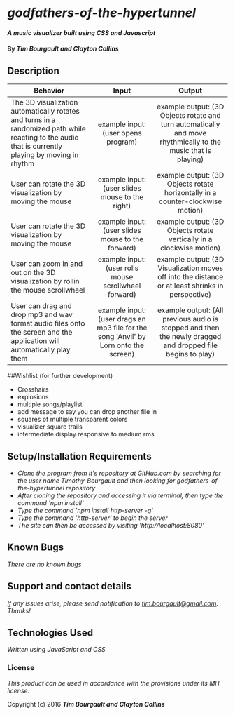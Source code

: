 # _godfathers-of-the-hypertunnel_

#### _A music visualizer built using CSS and Javascript_

#### By _**Tim Bourgault and Clayton Collins**_

## Description

| Behavior |      Input    | Output|
|----------|:-------------:|:-----:|
| The 3D visualization automatically rotates and turns in a randomized path while reacting to the audio that is currently playing by moving in rhythm | example input: (user opens program) | example output: (3D Objects rotate and turn automatically and move rhythmically to the music that is playing) |
| User can rotate the 3D visualization by moving the mouse | example input: (user slides mouse to the right) | example output: (3D Objects rotate horizontally in a counter-clockwise motion) |
| User can rotate the 3D visualization by moving the mouse | example input: (user slides mouse to the forward) | example output: (3D Objects rotate vertically in a clockwise motion) |
| User can zoom in and out on the 3D visualization by rollin the mouse scrollwheel | example input: (user rolls mouse scrollwheel forward) | example output: (3D Visualization moves off into the distance or at least shrinks in perspective) |
| User can drag and drop mp3 and wav format audio files onto the screen and the application will automatically play them | example input: (user drags an mp3 file for the song 'Anvil' by Lorn onto the screen) | example output: (All previous audio is stopped and then the newly dragged and dropped file begins to play) |

##Wishlist (for further development)
* Crosshairs
* explosions
* multiple songs/playlist
* add message to say you can drop another file in
* squares of multiple transparent colors
* visualizer square trails
* intermediate display responsive to medium rms

## Setup/Installation Requirements

* _Clone the program from it's repository at GitHub.com by searching for the user name Timothy-Bourgault and then looking for godfathers-of-the-hypertunnel repository_
* _After cloning the repository and accessing it via terminal, then type the command 'npm install'_
* _Type the command 'npm install http-server -g'_
* _Type the command 'http-server' to begin the server_
* _The site can then be accessed by visiting 'http://localhost:8080'_

## Known Bugs

_There are no known bugs_

## Support and contact details

_If any issues arise, please send notification to tim.bourgault@gmail.com. Thanks!_

## Technologies Used

_Written using JavaScript and CSS_

### License

*This product can be used in accordance with the provisions under its MIT license.*

Copyright (c) 2016 **_Tim Bourgault and Clayton Collins_**
